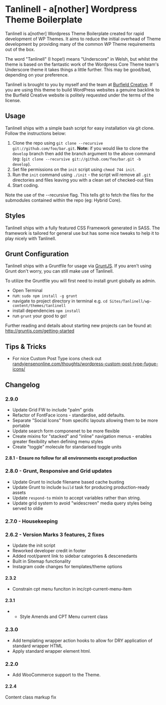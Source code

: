 # Tanlinell - a[nother] Wordpress Theme Boilerplate 

Tanlinell is a[nother] Wordpress Theme Boilerplate created for rapid development of WP Themes. It aims to reduce the initial overhead of Theme development by providing many of the common WP Theme requirements out of the box.

The word "Tanlinell" (I hope!) means "Underscore" in Welsh, but whilst the theme is based on the fantastic work of the Wordpress Core Theme team's Underscore theme it takes things a little further. This may be good/bad, depending on your preference.


Tanlinell is brought to you by myself and the team at [Burfield Creative](http://burfieldcreative.co.uk). If you are using this theme to build WordPress websites a genuine backlink to the Burfield Creative website is politely requested under the terms of the license.



## Usage

Tanlinell ships with a simple bash script for easy installation via git clone. Follow the instructions below:

1. Clone the repo using ````git clone --recursive git://github.com/foo/bar.git````. __Note:__ if you would like to clone the `develop` branch then add the branch argument to the above command (eg: (````git clone --recursive git://github.com/foo/bar.git -b develop````).
2. Set file permissions on the `init` script using ````chmod 744 init````.
3. Run the `init` command using ````./init```` - the script will remove all `.git` directories and files leaving you with a clean set of checked-out files
4. Start coding.

Note the use of the --recursive flag. This tells git to fetch the files for the submodules contained within the repo (eg: Hybrid Core).


## Styles

Tanlinell ships with a fully featured CSS Framework generated in SASS. The framework is tailored for general use but has some nice tweaks to help it to play nicely with Tanlinell.


## Grunt Configuration

Tanlinell ships with a Gruntfile for usage via [GruntJS](http://gruntjs.com/). If you aren't using Grunt don't worry, you can still make use of Tanlinell.

To utilize the Gruntfile you will first need to install grunt globally as admin.
* Open Terminal
* run: ```sudo npm install -g grunt```
* navigate to project directory in terminal e.g. ```cd Sites/Tanlinell/wp-content/themes/tanlinell```
* install dependencies ```npm install```
* run ```grunt```
your good to go!

Further reading and details about starting new projects can be found at:
http://gruntjs.com/getting-started


## Tips & Tricks

* For nice Custom Post Type icons check out [randyjensenonline.com/thoughts/wordpress-custom-post-type-fugue-icons/](http://randyjensenonline.com/thoughts/wordpress-custom-post-type-fugue-icons/)


## Changelog

### 2.9.0 

* Update Grid FW to include "palm" grids
* Refactor of FontFace icons - standardise, add defaults.
* Separate "Social Icons" from specific layouts allowing them to be more portable
* Update search form componenet to be more flexible
* Create mixins for "stacked" and "inline" navigation menus - enables greater flexibility when defining menu styles
* Create "toggle" molecule for standarised toggle units


#### 2.8.1 - Ensure no follow for all environments except production

### 2.8.0 - Grunt, Responsive and Grid updates

* Update Grunt to include filename based cache busting
* Update Grunt to include `build` task for producing production-ready assets
* Update `respond-to` mixin to accept variables rather than string.
* Update grid system to avoid "widescreen" media query styles being served to oldie

### 2.7.0 - Housekeeping

### 2.6.2 - Version Marks 3 features, 2 fixes

* Update the init script
* Reworked developer credit in footer
* Added root/parent link to sidebar categories & descenedants
* Built in Sitemap functionality
* Instagram code changes for templates/theme options

#### 2.3.2

* Constrain cpt menu funciton in inc/cpt-current-menu-item

#### 2.3.1

* * Style Amends and CPT Menu current class

### 2.3.0

* Add templating wrapper action hooks to allow for DRY application of standard wrapper HTML
* Apply standard wrapper element html.

### 2.2.0

* Add WooCommerce support to the Theme.

#### 2.2.4

Content class markup fix